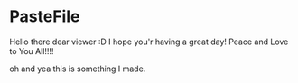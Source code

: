 # PasteFile
Hello there dear viewer :D I hope you'r having a great day!
Peace and Love to You All!!!!

oh and yea this is something I made.
